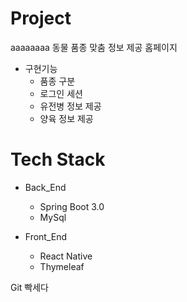 # Project
aaaaaaaa
동물 품종 맞춤 정보 제공 홈페이지 
- 구현기능
   - 품종 구분
   - 로그인 세션
   - 유전병 정보 제공
   - 양육 정보 제공

# Tech Stack 
 - Back_End 
   - Spring Boot 3.0
   - MySql
    
 - Front_End
   - React Native
   - Thymeleaf
   

Git 빡세다
